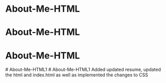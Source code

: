 # About-Me-HTML
# About-Me-HTML
# About-Me-HTML
#   A b o u t - M e - H T M L 1 
 
 #   A b o u t - M e - H T M L 1 
 
 Added updated resume, updated the html and index.html as well as implemented the changes to CSS 
